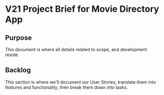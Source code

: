 # V21 Project Brief for Movie Directory App

## Purpose

This document is where all details related to scope, and development reside. 

## Backlog

This section is where we'll document our User Stories, translate them into features and functionality, then break them down into tasks.
